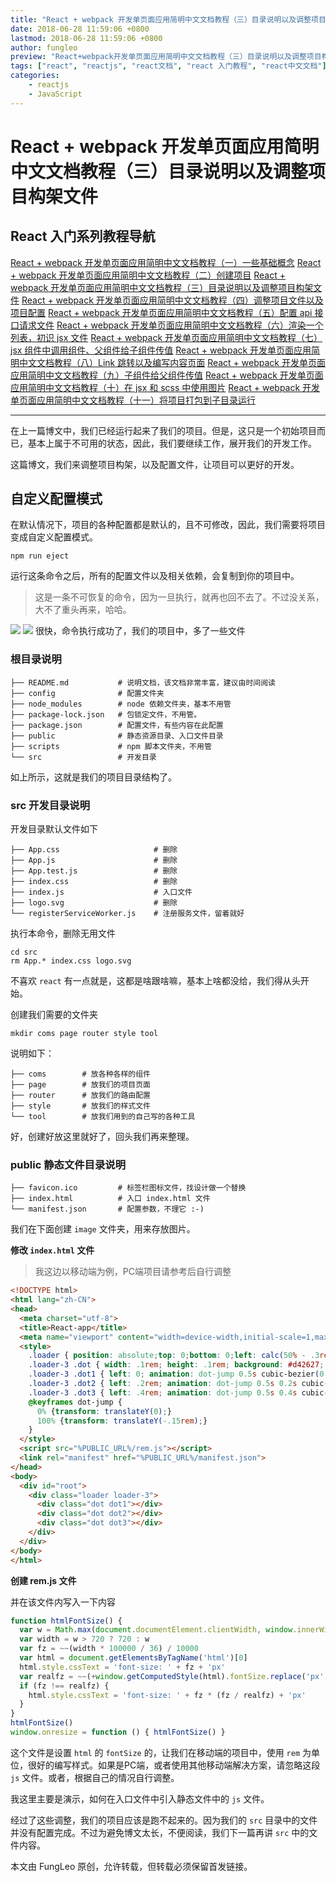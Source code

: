 ```yaml
---
title: "React + webpack 开发单页面应用简明中文文档教程（三）目录说明以及调整项目构架文件"
date: 2018-06-28 11:59:06 +0800
lastmod: 2018-06-28 11:59:06 +0800
author: fungleo
preview: "React+webpack开发单页面应用简明中文文档教程（三）目录说明以及调整项目构架文件在上一篇博文中，我们已经运行起来了我们的项目。但是，这只是一个初始项目而已，基本上属于不可用的状态，因此，我们要继续工作，展开我们的开发工作。这篇博文，我们来调整项目构架，以及配置文件，让项目可以更好的开发。自定义配置模式在默认情况下，项目的各种配置都是默认的，且不可修改，因此，我们..."
tags: ["react", "reactjs", "react文档", "react 入门教程", "react中文文档"]
categories:
    - reactjs
    - JavaScript
---
```


# React + webpack 开发单页面应用简明中文文档教程（三）目录说明以及调整项目构架文件


## React 入门系列教程导航

[React + webpack 开发单页面应用简明中文文档教程（一）一些基础概念](http://blog.csdn.net/fungleo/article/details/80841159)
[React + webpack 开发单页面应用简明中文文档教程（二）创建项目](http://blog.csdn.net/fungleo/article/details/80841181)
[React + webpack 开发单页面应用简明中文文档教程（三）目录说明以及调整项目构架文件](http://blog.csdn.net/fungleo/article/details/80841200)
[React + webpack 开发单页面应用简明中文文档教程（四）调整项目文件以及项目配置](http://blog.csdn.net/fungleo/article/details/80841220)
[React + webpack 开发单页面应用简明中文文档教程（五）配置 api 接口请求文件](http://blog.csdn.net/fungleo/article/details/80841241)
[React + webpack 开发单页面应用简明中文文档教程（六）渲染一个列表，初识 jsx 文件](http://blog.csdn.net/fungleo/article/details/80841255)
[React + webpack 开发单页面应用简明中文文档教程（七）jsx 组件中调用组件、父组件给子组件传值](http://blog.csdn.net/fungleo/article/details/80841263)
[React + webpack 开发单页面应用简明中文文档教程（八）Link 跳转以及编写内容页面](http://blog.csdn.net/fungleo/article/details/80841274)
[React + webpack 开发单页面应用简明中文文档教程（九）子组件给父组件传值](http://blog.csdn.net/fungleo/article/details/80841290)
[React + webpack 开发单页面应用简明中文文档教程（十）在 jsx 和 scss 中使用图片](http://blog.csdn.net/fungleo/article/details/80841296)
[React + webpack 开发单页面应用简明中文文档教程（十一）将项目打包到子目录运行](http://blog.csdn.net/fungleo/article/details/80841308)

****

在上一篇博文中，我们已经运行起来了我们的项目。但是，这只是一个初始项目而已，基本上属于不可用的状态，因此，我们要继续工作，展开我们的开发工作。

这篇博文，我们来调整项目构架，以及配置文件，让项目可以更好的开发。

## 自定义配置模式

在默认情况下，项目的各种配置都是默认的，且不可修改，因此，我们需要将项目变成自定义配置模式。

```shell
npm run eject
```

运行这条命令之后，所有的配置文件以及相关依赖，会复制到你的项目中。

> 这是一条不可恢复的命令，因为一旦执行，就再也回不去了。不过没关系，大不了重头再来，哈哈。

![](https://raw.githubusercontent.com/fengcms/articles/master/image/db/0881373a8e0a9c896b71442de6cfcd.jpg)
![](https://raw.githubusercontent.com/fengcms/articles/master/image/69/7c6964e0966c93ea385297e11ef914.jpg)
很快，命令执行成功了，我们的项目中，多了一些文件

### 根目录说明

```shell
├── README.md           # 说明文档，该文档非常丰富，建议由时间阅读
├── config              # 配置文件夹
├── node_modules        # node 依赖文件夹，基本不用管
├── package-lock.json   # 包锁定文件，不用管。
├── package.json        # 配置文件，有些内容在此配置
├── public              # 静态资源目录、入口文件目录
├── scripts             # npm 脚本文件夹，不用管
└── src                 # 开发目录
```

如上所示，这就是我们的项目目录结构了。

### src 开发目录说明

开发目录默认文件如下

```shell
├── App.css                     # 删除
├── App.js                      # 删除
├── App.test.js                 # 删除
├── index.css                   # 删除
├── index.js                    # 入口文件
├── logo.svg                    # 删除
└── registerServiceWorker.js    # 注册服务文件，留着就好
```

执行本命令，删除无用文件

```shell
cd src
rm App.* index.css logo.svg
```

不喜欢 `react` 有一点就是，这都是啥跟啥嘛，基本上啥都没给，我们得从头开始。

创建我们需要的文件夹

```shell
mkdir coms page router style tool
```

说明如下：
```shell
├── coms        # 放各种各样的组件
├── page        # 放我们的项目页面
├── router      # 放我们的路由配置
├── style       # 放我们的样式文件
└── tool        # 放我们用到的自己写的各种工具
```
好，创建好放这里就好了，回头我们再来整理。

### public 静态文件目录说明

```shell
├── favicon.ico         # 标签栏图标文件，找设计做一个替换
├── index.html          # 入口 index.html 文件
└── manifest.json       # 配置参数，不理它 :-)
```

我们在下面创建 `image` 文件夹，用来存放图片。

**修改 `index.html` 文件**

> 我这边以移动端为例，PC端项目请参考后自行调整

```html
<!DOCTYPE html>
<html lang="zh-CN">
<head>
  <meta charset="utf-8">
  <title>React-app</title>
  <meta name="viewport" content="width=device-width,initial-scale=1,maximum-scale=1,user-scalable=no">
  <style>
    .loader { position: absolute;top: 0;bottom: 0;left: calc(50% - .3rem);width: .6rem; display: inline-block; vertical-align: middle; }
    .loader-3 .dot { width: .1rem; height: .1rem; background: #d42627; border-radius: 50%; position: absolute; top: calc(50% - .05rem); }
    .loader-3 .dot1 { left: 0; animation: dot-jump 0.5s cubic-bezier(0.77, 0.47, 0.64, 0.28) alternate infinite; }
    .loader-3 .dot2 { left: .2rem; animation: dot-jump 0.5s 0.2s cubic-bezier(0.77, 0.47, 0.64, 0.28) alternate infinite; }
    .loader-3 .dot3 { left: .4rem; animation: dot-jump 0.5s 0.4s cubic-bezier(0.77, 0.47, 0.64, 0.28) alternate infinite; }
    @keyframes dot-jump {
      0% {transform: translateY(0);}
      100% {transform: translateY(-.15rem);}
    }
  </style>
  <script src="%PUBLIC_URL%/rem.js"></script>
  <link rel="manifest" href="%PUBLIC_URL%/manifest.json">
</head>
<body>
  <div id="root">
    <div class="loader loader-3">
      <div class="dot dot1"></div>
      <div class="dot dot2"></div>
      <div class="dot dot3"></div>
    </div>
  </div>
</body>
</html>
```

**创建 rem.js 文件**

并在该文件内写入一下内容

```js
function htmlFontSize() {
  var w = Math.max(document.documentElement.clientWidth, window.innerWidth || 0)
  var width = w > 720 ? 720 : w
  var fz = ~~(width * 100000 / 36) / 10000
  var html = document.getElementsByTagName('html')[0]
  html.style.cssText = 'font-size: ' + fz + 'px'
  var realfz = ~~(+window.getComputedStyle(html).fontSize.replace('px', '') * 10000) / 10000
  if (fz !== realfz) {
    html.style.cssText = 'font-size: ' + fz * (fz / realfz) + 'px'
  }
}
htmlFontSize()
window.onresize = function () { htmlFontSize() }
```

这个文件是设置 `html` 的 `fontSize` 的，让我们在移动端的项目中，使用 `rem` 为单位，很好的编写样式。如果是PC端，或者使用其他移动端解决方案，请忽略这段 `js` 文件。或者，根据自己的情况自行调整。

我这里主要是演示，如何在入口文件中引入静态文件中的 `js` 文件。

经过了这些调整，我们的项目应该是跑不起来的。因为我们的 `src` 目录中的文件并没有配置完成。不过为避免博文太长，不便阅读，我们下一篇再讲 `src` 中的文件内容。

本文由 FungLeo 原创，允许转载，但转载必须保留首发链接。

